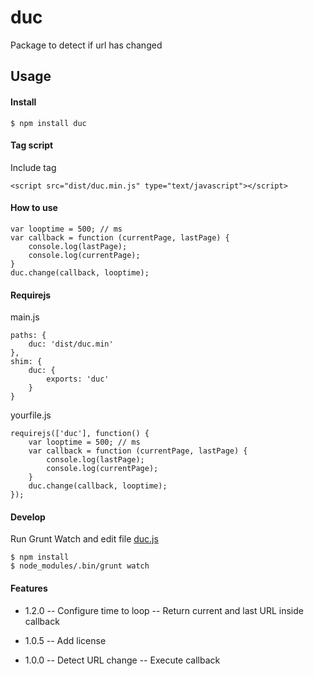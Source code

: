 # duc

Package to detect if url has changed

## Usage

#### Install

```
$ npm install duc
```

#### Tag script

Include tag
```
<script src="dist/duc.min.js" type="text/javascript"></script>
```

#### How to use
```
var looptime = 500; // ms
var callback = function (currentPage, lastPage) {
	console.log(lastPage);
	console.log(currentPage);
}
duc.change(callback, looptime);
```

#### Requirejs

main.js
```
paths: {
    duc: 'dist/duc.min'
},
shim: {
    duc: {
        exports: 'duc'
    }
}
```

yourfile.js
```
requirejs(['duc'], function() {
    var looptime = 500; // ms
	var callback = function (currentPage, lastPage) {
		console.log(lastPage);
		console.log(currentPage);
	}
	duc.change(callback, looptime);
});
```

#### Develop

Run Grunt Watch and edit file [duc.js](https://github.com/00F100/duc/blob/master/src/duc.js)

```
$ npm install
$ node_modules/.bin/grunt watch
```


#### Features

- 1.2.0
-- Configure time to loop
-- Return current and last URL inside callback

- 1.0.5
-- Add license

- 1.0.0
-- Detect URL change
-- Execute callback